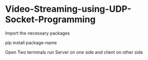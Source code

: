 # Video-Streaming-using-UDP-Socket-Programming

Import the necessary packages


pip install package-name

Open Two terminals run Server on one side and client on other side
